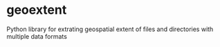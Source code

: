 # geoextent

Python library for extrating geospatial extent of files and directories with multiple data formats
